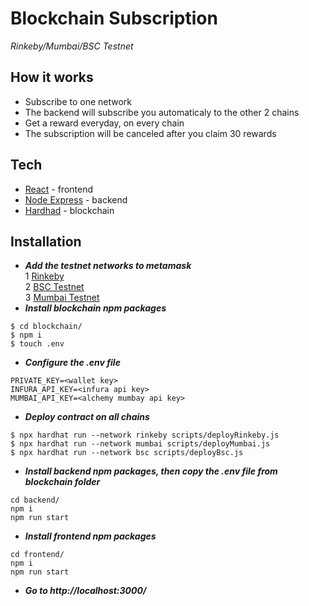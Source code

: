 # Blockchain Subscription
_Rinkeby/Mumbai/BSC Testnet_
## How it works

- Subscribe to one network
- The backend will subscribe you automaticaly to the other 2 chains
- Get a reward everyday, on every chain
- The subscription will be canceled after you claim 30 rewards

## Tech

- [React](https://reactjs.org/) - frontend
- [Node Express](https://expressjs.com/) - backend
- [Hardhad](https://hardhat.org/) - blockchain

## Installation
- ***Add the testnet networks to metamask***  
1 [Rinkeby](https://umbria.network/connect/ethereum-testnet-rinkeby)  
2 [BSC Testnet](https://umbria.network/connect/binance-smart-chain-testnet)  
3 [Mumbai Testnet](https://umbria.network/connect/matic-testnet-mumbai)  
- ***Install blockchain npm packages***
```
$ cd blockchain/
$ npm i
$ touch .env
```
- ***Configure the .env file***
```
PRIVATE_KEY=<wallet key>
INFURA_API_KEY=<infura api key>
MUMBAI_API_KEY=<alchemy mumbay api key>
```
- ***Deploy contract on all chains***
```
$ npx hardhat run --network rinkeby scripts/deployRinkeby.js
$ npx hardhat run --network mumbai scripts/deployMumbai.js
$ npx hardhat run --network bsc scripts/deployBsc.js
```
- ***Install backend npm packages, then copy the .env file from blockchain folder***
```
cd backend/
npm i
npm run start
```
- ***Install frontend npm packages***
```
cd frontend/
npm i
npm run start
```
- ***Go to http://localhost:3000/***
